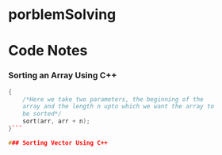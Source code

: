 # porblemSolving

# Code Notes

### Sorting an Array Using C++

```cpp
{
    /*Here we take two parameters, the beginning of the 
    array and the length n upto which we want the array to 
    be sorted*/
    sort(arr, arr + n);
}```

### Sorting Vector Using C++
